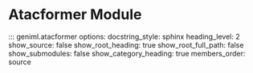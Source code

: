 
# Atacformer Module

::: geniml.atacformer
    options:
      docstring_style: sphinx
      heading_level: 2
      show_source: false
      show_root_heading: true
      show_root_full_path: false
      show_submodules: false
      show_category_heading: true
      members_order: source
